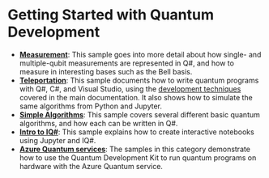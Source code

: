 # Getting Started with Quantum Development

- **[Measurement](./measurement/)**:
  This sample goes into more detail about how single- and multiple-qubit measurements are represented in Q#, and how to measure in interesting bases such as the Bell basis.
- **[Teleportation](./teleportation/)**:
  This sample documents how to write quantum programs with Q#, C#, and Visual Studio, using the [development techniques](https://docs.microsoft.com/azure/quantum/user-guide) covered in the main documentation.
  It also shows how to simulate the same algorithms from Python and Jupyter.
- **[Simple Algorithms](./simple-algorithms/)**:
  This sample covers several different basic quantum algorithms, and how each can be written in Q#.
- **[Intro to IQ#](./intro-to-iqsharp/)**:
  This sample explains how to create interactive notebooks using Jupyter and IQ#.
- **[Azure Quantum services](./azure-quantum)**:
  The samples in this category demonstrate how to use the Quantum Development Kit to run quantum programs on hardware with the Azure Quantum service.
